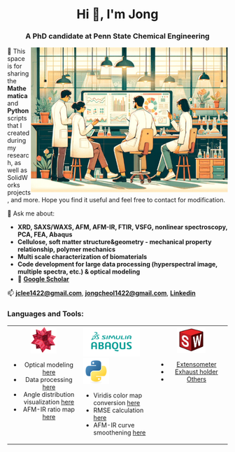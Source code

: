 
<h1 align="center">Hi 👋, I'm Jong</h1>
<h3 align="center">A PhD candidate at Penn State Chemical Engineering</h3>
<img align="right" alt="Coding" width="450" src="https://github.com/JasonL1422/Images/blob/main/main3.png">

🌱 This space is for sharing the **Mathematica** and **Python** scripts that I created during my research, as well as SolidWorks projects, and more. Hope you find it useful and feel free to contact for modification.

💬 Ask me about:
- **XRD, SAXS/WAXS, AFM, AFM-IR, FTIR, VSFG, nonlinear spectroscopy, PCA, FEA, Abaqus**
- **Cellulose, soft matter structure&geometry - mechanical property relationship, polymer mechanics**
- **Multi scale characterization of biomaterials**
- **Code development for large data processing (hyperspectral image, multiple spectra, etc.) & optical modeling**
- 🔬 **[Google Scholar](https://scholar.google.com/citations?user=D79p8IoAAAAJ&hl=en&oi=ao)**
  
📫 **jclee1422@gmail.com**, **jongcheol1422@gmail.com**, **[Linkedin](http://www.linkedin.com/in/jongcheol-lee2)**

<h3 align="left">Languages and Tools:</h3>

<table>
<tr>
<!-- Mathematica Column -->
<td align="center" valign="top" width="33%">
  <a href="https://www.wolfram.com/mathematica" target="_blank" rel="noreferrer">
    <img src="https://github.com/JasonL1422/Images/blob/main/mathematica.png" alt="Mathematica" width="60" >
  </a>
  <!-- List of links -->
  
- Optical modeling [here](https://github.com/JasonL1422/Optical-modeling-for-crossed-polarization-microscopy-intensity/blob/main/README.md)
- Data processing [here](https://github.com/JasonL1422/hyperspectral-image-data-processing-through-Mathematica/blob/main/README.md)
- Angle distribution visualization [here](https://github.com/JasonL1422/fiber-distribution/blob/main/README.md)
- AFM-IR ratio map [here](https://github.com/JasonL1422/AFM-IR-amp-ratio-plot/blob/main/README.md)

</td>

<!-- Abaqus & Python Column -->
<td valign="top" width="34%">
 <a href="https://www.3ds.com/products/simulia/abaqus" target="_blank" rel="noreferrer">
    <img src="https://github.com/JasonL1422/Images/blob/main/Abaqus.png" alt="Abaqus" width="130"/>
  </a>
  <a href="https://www.python.org" target="_blank" rel="noreferrer">
    <img src="https://raw.githubusercontent.com/devicons/devicon/master/icons/python/python-original.svg" alt="python" width="60"/>
  </a>
<!-- List of links -->
  
- Viridis color map conversion [here](https://github.com/JasonL1422/Viridis-color-map/blob/main/README.md)
- RMSE calculation [here](https://github.com/JasonL1422/multiple-RMSE-calculation)
- AFM-IR curve smoothening [here](https://github.com/JasonL1422/AFM-IR-spectra-smoothening/blob/main/README.md)

</td>

<!-- SolidWorks Column -->
<td align="center" valign="top" width="33%">
  <a href="https://www.solidworks.com" target="_blank" rel="noreferrer">
    <img src="https://github.com/JasonL1422/Images/blob/main/sw2.png" alt="SolidWorks" width="65"/>
  </a>
  <!-- List of links -->
  
- [Extensometer](https://github.com/JasonL1422/Extensometer/blob/main/README.md)
- [Exhaust holder](https://github.com/JasonL1422/Exhaust-holder/blob/main/README.md)
- [Others](https://github.com/JasonL1422/SolidWorks-CAD/blob/main/README.md)

</td>
</tr>
</table>
